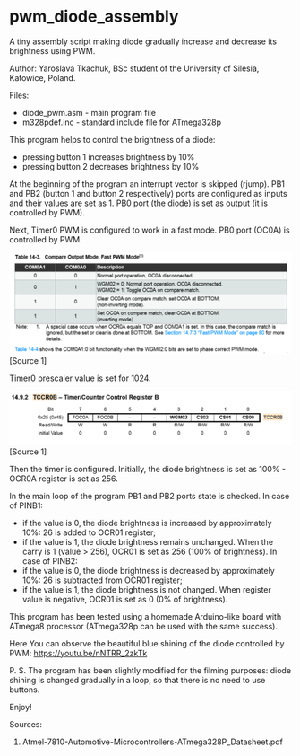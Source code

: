 # pwm_diode_assembly
A tiny assembly script making diode gradually increase and decrease its brightness using PWM.

Author: Yaroslava Tkachuk, BSc student of the University of Silesia, Katowice, Poland.

Files:
- diode_pwm.asm - main program file
- m328pdef.inc - standard include file for ATmega328p

This program helps to control the brightness of a diode:
- pressing button 1 increases brightness by 10%
- pressing button 2 decreases brightness by 10%

At the beginning of the program an interrupt vector is skipped (rjump). PB1 and PB2 (button 1 and button 2 respectively) ports are configured as inputs and their values are set as 1. PB0 port (the diode) is set as output (it is controlled by PWM).

Next, Timer0 PWM is configured to work in a fast mode. PB0 port (OC0A) is controlled by PWM.

![Alt text](./pwm_fast_mode.png?raw=true "Atmel-7810-Automotive-Microcontrollers-ATmega328P_Datasheet.pdf")
[Source 1]

Timer0 prescaler value is set for 1024.

![Alt text](./timer.png?raw=true "Atmel-7810-Automotive-Microcontrollers-ATmega328P_Datasheet.pdf")
[Source 1]

Then the timer is configured. Initially, the diode brightness is set as 100% - OCR0A register is set as 256.

In the main loop of the program PB1 and PB2 ports state is checked.
In case of PINB1:
- if the value is 0, the diode brightness is increased by approximately 10%: 26 is added to OCR01 register;
- if the value is 1, the diode brightness remains unchanged.
When the carry is 1 (value > 256), OCR01 is set as 256 (100% of brightness).
In case of PINB2:
- if the value is 0, the diode brightness is decreased by approximately 10%: 26 is subtracted from OCR01 register;
- if the value is 1, the diode brightness is not changed.
When register value is negative, OCR01 is set as 0 (0% of brightness).

This program has been tested using a homemade Arduino-like board with ATmega8 processor (ATmega328p can be used with the same success).

Here You can observe the beautiful blue shining of the diode controlled by PWM:
https://youtu.be/nNTRR_2zkTk

P. S. The program has been slightly modified for the filming purposes: diode shining is changed gradually in a loop, so that there is no need to use buttons.

Enjoy!

Sources:
1. Atmel-7810-Automotive-Microcontrollers-ATmega328P_Datasheet.pdf
